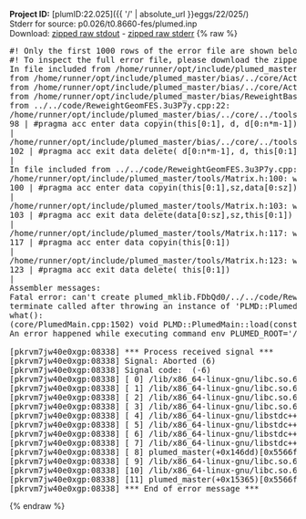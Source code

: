 **Project ID:** [plumID:22.025]({{ '/' | absolute_url }}eggs/22/025/)  
Stderr for source:  p0.026/t0.8660-fes/plumed.inp   
Download: [zipped raw stdout](plumed.inp.plumed_master.stdout.txt.zip) - [zipped raw stderr](plumed.inp.plumed_master.stderr.txt.zip) 
{% raw %}
<pre>
#! Only the first 1000 rows of the error file are shown below
#! To inspect the full error file, please download the zipped raw stderr file above
In file included from /home/runner/opt/include/plumed_master/bias/../core/../tools/Tools.h:27,
from /home/runner/opt/include/plumed_master/bias/../core/Action.h:28,
from /home/runner/opt/include/plumed_master/bias/../core/ActionWithValue.h:25,
from /home/runner/opt/include/plumed_master/bias/ReweightBase.h:25,
from ../../code/ReweightGeomFES.3u3P7y.cpp:22:
/home/runner/opt/include/plumed_master/bias/../core/../tools/Tensor.h:98: warning: ignoring ‘#pragma acc enter’ [-Wunknown-pragmas]
98 | #pragma acc enter data copyin(this[0:1], d, d[0:n*m-1])
|
/home/runner/opt/include/plumed_master/bias/../core/../tools/Tensor.h:102: warning: ignoring ‘#pragma acc exit’ [-Wunknown-pragmas]
102 | #pragma acc exit data delete( d[0:n*m-1], d, this[0:1])
|
In file included from ../../code/ReweightGeomFES.3u3P7y.cpp:24:
/home/runner/opt/include/plumed_master/tools/Matrix.h:100: warning: ignoring ‘#pragma acc enter’ [-Wunknown-pragmas]
100 | #pragma acc enter data copyin(this[0:1],sz,data[0:sz])
|
/home/runner/opt/include/plumed_master/tools/Matrix.h:103: warning: ignoring ‘#pragma acc exit’ [-Wunknown-pragmas]
103 | #pragma acc exit data delete(data[0:sz],sz,this[0:1])
|
/home/runner/opt/include/plumed_master/tools/Matrix.h:117: warning: ignoring ‘#pragma acc enter’ [-Wunknown-pragmas]
117 | #pragma acc enter data copyin(this[0:1])
|
/home/runner/opt/include/plumed_master/tools/Matrix.h:123: warning: ignoring ‘#pragma acc exit’ [-Wunknown-pragmas]
123 | #pragma acc exit data delete( this[0:1])
|
Assembler messages:
Fatal error: can't create plumed_mklib.FDbQd0/../../code/ReweightGeomFES.o: No such file or directory
terminate called after throwing an instance of 'PLMD::Plumed::ExceptionError'
what():
(core/PlumedMain.cpp:1502) void PLMD::PlumedMain::load(const std::string&)
An error happened while executing command env PLUMED_ROOT='/home/runner/opt/lib/plumed_master' PLUMED_VERSION='2.11.0-dev' PLUMED_HTMLDIR='/home/runner/opt/share/doc/plumed_master' PLUMED_INCLUDEDIR='/home/runner/opt/include' PLUMED_PROGRAM_NAME='plumed_master' PLUMED_IS_INSTALLED='yes' "/home/runner/opt/lib/plumed_master"/scripts/mklib.sh -n -o ./../../code/ReweightGeomFES.2.11.0-dev.so ../../code/ReweightGeomFES.cpp

[pkrvm7jw40e0xgp:08338] *** Process received signal ***
[pkrvm7jw40e0xgp:08338] Signal: Aborted (6)
[pkrvm7jw40e0xgp:08338] Signal code:  (-6)
[pkrvm7jw40e0xgp:08338] [ 0] /lib/x86_64-linux-gnu/libc.so.6(+0x45330)[0x7f5a37645330]
[pkrvm7jw40e0xgp:08338] [ 1] /lib/x86_64-linux-gnu/libc.so.6(pthread_kill+0x11c)[0x7f5a3769eb2c]
[pkrvm7jw40e0xgp:08338] [ 2] /lib/x86_64-linux-gnu/libc.so.6(gsignal+0x1e)[0x7f5a3764527e]
[pkrvm7jw40e0xgp:08338] [ 3] /lib/x86_64-linux-gnu/libc.so.6(abort+0xdf)[0x7f5a376288ff]
[pkrvm7jw40e0xgp:08338] [ 4] /lib/x86_64-linux-gnu/libstdc++.so.6(+0xa5ff5)[0x7f5a37aa5ff5]
[pkrvm7jw40e0xgp:08338] [ 5] /lib/x86_64-linux-gnu/libstdc++.so.6(+0xbb0da)[0x7f5a37abb0da]
[pkrvm7jw40e0xgp:08338] [ 6] /lib/x86_64-linux-gnu/libstdc++.so.6(_ZSt10unexpectedv+0x0)[0x7f5a37aa5a55]
[pkrvm7jw40e0xgp:08338] [ 7] /lib/x86_64-linux-gnu/libstdc++.so.6(+0xa5a6f)[0x7f5a37aa5a6f]
[pkrvm7jw40e0xgp:08338] [ 8] plumed_master(+0x146dd)[0x5566f4b596dd]
[pkrvm7jw40e0xgp:08338] [ 9] /lib/x86_64-linux-gnu/libc.so.6(+0x2a1ca)[0x7f5a3762a1ca]
[pkrvm7jw40e0xgp:08338] [10] /lib/x86_64-linux-gnu/libc.so.6(__libc_start_main+0x8b)[0x7f5a3762a28b]
[pkrvm7jw40e0xgp:08338] [11] plumed_master(+0x15365)[0x5566f4b5a365]
[pkrvm7jw40e0xgp:08338] *** End of error message ***
</pre>
{% endraw %}
